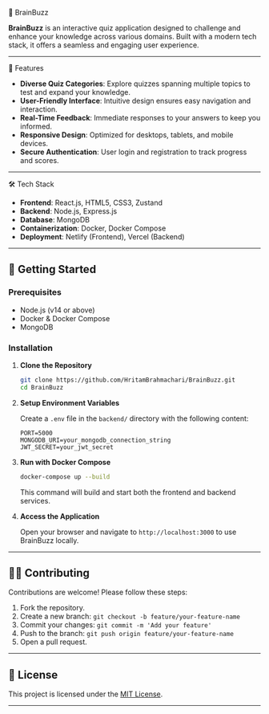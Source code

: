 🧠 BrainBuzz

**BrainBuzz** is an interactive quiz application designed to challenge and enhance your knowledge across various domains. Built with a modern tech stack, it offers a seamless and engaging user experience.

---

🚀 Features

- **Diverse Quiz Categories**: Explore quizzes spanning multiple topics to test and expand your knowledge.
- **User-Friendly Interface**: Intuitive design ensures easy navigation and interaction.
- **Real-Time Feedback**: Immediate responses to your answers to keep you informed.
- **Responsive Design**: Optimized for desktops, tablets, and mobile devices.
- **Secure Authentication**: User login and registration to track progress and scores.

---
🛠️ Tech Stack

- **Frontend**: React.js, HTML5, CSS3, Zustand
- **Backend**: Node.js, Express.js
- **Database**: MongoDB
- **Containerization**: Docker, Docker Compose
- **Deployment**: Netlify (Frontend), Vercel (Backend)

---

## 🧪 Getting Started

### Prerequisites

- Node.js (v14 or above)
- Docker & Docker Compose
- MongoDB

### Installation

1. **Clone the Repository**

   ```bash
   git clone https://github.com/HritamBrahmachari/BrainBuzz.git
   cd BrainBuzz
   ```

2. **Setup Environment Variables**

   Create a `.env` file in the `backend/` directory with the following content:

   ```env
   PORT=5000
   MONGODB_URI=your_mongodb_connection_string
   JWT_SECRET=your_jwt_secret
   ```

3. **Run with Docker Compose**

   ```bash
   docker-compose up --build
   ```

   This command will build and start both the frontend and backend services.

4. **Access the Application**

   Open your browser and navigate to `http://localhost:3000` to use BrainBuzz locally.

---

## 🧑‍💻 Contributing

Contributions are welcome! Please follow these steps:

1. Fork the repository.
2. Create a new branch: `git checkout -b feature/your-feature-name`
3. Commit your changes: `git commit -m 'Add your feature'`
4. Push to the branch: `git push origin feature/your-feature-name`
5. Open a pull request.

---

## 📄 License

This project is licensed under the [MIT License](LICENSE).

---
